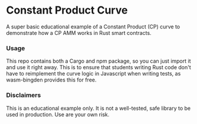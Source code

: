 # Constant Product Curve
A super basic educational example of a Constant Product (CP) curve to demonstrate how a CP AMM works in Rust smart contracts.

### Usage
This repo contains both a Cargo and npm package, so you can just import it and use it right away. This is to ensure that students writing Rust code don't have to reimplement the curve logic in Javascript when writing tests, as wasm-bingden provides this for free.

### Disclaimers
This is an educational example only. It is not a well-tested, safe library to be used in production. Use are your own risk.